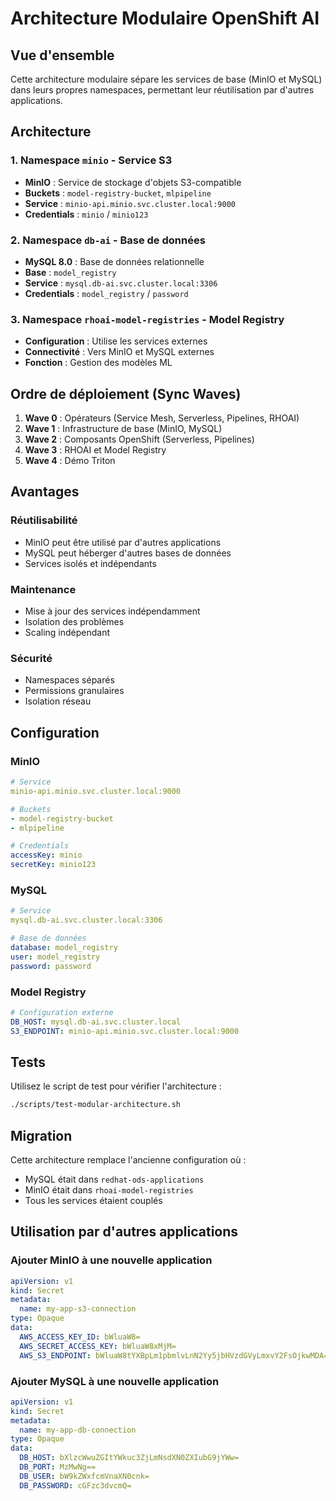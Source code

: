 # Architecture Modulaire OpenShift AI

## Vue d'ensemble

Cette architecture modulaire sépare les services de base (MinIO et MySQL) dans leurs propres namespaces, permettant leur réutilisation par d'autres applications.

## Architecture

### 1. Namespace `minio` - Service S3
- **MinIO** : Service de stockage d'objets S3-compatible
- **Buckets** : `model-registry-bucket`, `mlpipeline`
- **Service** : `minio-api.minio.svc.cluster.local:9000`
- **Credentials** : `minio` / `minio123`

### 2. Namespace `db-ai` - Base de données
- **MySQL 8.0** : Base de données relationnelle
- **Base** : `model_registry`
- **Service** : `mysql.db-ai.svc.cluster.local:3306`
- **Credentials** : `model_registry` / `password`

### 3. Namespace `rhoai-model-registries` - Model Registry
- **Configuration** : Utilise les services externes
- **Connectivité** : Vers MinIO et MySQL externes
- **Fonction** : Gestion des modèles ML

## Ordre de déploiement (Sync Waves)

1. **Wave 0** : Opérateurs (Service Mesh, Serverless, Pipelines, RHOAI)
2. **Wave 1** : Infrastructure de base (MinIO, MySQL)
3. **Wave 2** : Composants OpenShift (Serverless, Pipelines)
4. **Wave 3** : RHOAI et Model Registry
5. **Wave 4** : Démo Triton

## Avantages

### Réutilisabilité
- MinIO peut être utilisé par d'autres applications
- MySQL peut héberger d'autres bases de données
- Services isolés et indépendants

### Maintenance
- Mise à jour des services indépendamment
- Isolation des problèmes
- Scaling indépendant

### Sécurité
- Namespaces séparés
- Permissions granulaires
- Isolation réseau

## Configuration

### MinIO
```yaml
# Service
minio-api.minio.svc.cluster.local:9000

# Buckets
- model-registry-bucket
- mlpipeline

# Credentials
accessKey: minio
secretKey: minio123
```

### MySQL
```yaml
# Service
mysql.db-ai.svc.cluster.local:3306

# Base de données
database: model_registry
user: model_registry
password: password
```

### Model Registry
```yaml
# Configuration externe
DB_HOST: mysql.db-ai.svc.cluster.local
S3_ENDPOINT: minio-api.minio.svc.cluster.local:9000
```

## Tests

Utilisez le script de test pour vérifier l'architecture :

```bash
./scripts/test-modular-architecture.sh
```

## Migration

Cette architecture remplace l'ancienne configuration où :
- MySQL était dans `redhat-ods-applications`
- MinIO était dans `rhoai-model-registries`
- Tous les services étaient couplés

## Utilisation par d'autres applications

### Ajouter MinIO à une nouvelle application
```yaml
apiVersion: v1
kind: Secret
metadata:
  name: my-app-s3-connection
type: Opaque
data:
  AWS_ACCESS_KEY_ID: bWluaW8=
  AWS_SECRET_ACCESS_KEY: bWluaW8xMjM=
  AWS_S3_ENDPOINT: bWluaW8tYXBpLm1pbmlvLnN2Yy5jbHVzdGVyLmxvY2FsOjkwMDA=
```

### Ajouter MySQL à une nouvelle application
```yaml
apiVersion: v1
kind: Secret
metadata:
  name: my-app-db-connection
type: Opaque
data:
  DB_HOST: bXlzcWwuZGItYWkuc3ZjLmNsdXN0ZXIubG9jYWw=
  DB_PORT: MzMwNg==
  DB_USER: bW9kZWxfcmVnaXN0cnk=
  DB_PASSWORD: cGFzc3dvcmQ=
``` 
